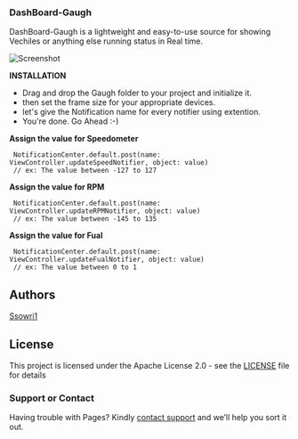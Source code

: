 ### DashBoard-Gaugh

DashBoard-Gaugh is a lightweight and easy-to-use source for showing Vechiles or anything else running status in Real time.

![Screenshot](https://github.com/ssowri1/DashBoard-Gaugh/blob/master/ScreenShot.gif?raw=true)

**INSTALLATION** 

- Drag and drop the Gaugh folder to your project and initialize it.
- then set the frame size for your appropriate devices. 
- let's give the Notification name for every notifier using extention.
- You're done. Go Ahead :-)

**Assign the value for Speedometer**

     NotificationCenter.default.post(name: ViewController.updateSpeedNotifier, object: value)   
     // ex: The value between -127 to 127
            
**Assign the value for RPM**

     NotificationCenter.default.post(name: ViewController.updateRPMNotifier, object: value)
     // ex: The value between -145 to 135
            
**Assign the value for Fual**

     NotificationCenter.default.post(name: ViewController.updateFualNotifier, object: value)
     // ex: The value between 0 to 1

## Authors

[Ssowri1](https://github.com/ssowri1)

## License

This project is licensed under the Apache License 2.0 - see the [LICENSE](LICENSE) file for details

### Support or Contact

Having trouble with Pages? Kindly [contact support](https://github.com/contact) and we’ll help you sort it out.
